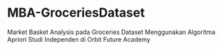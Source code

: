 # MBA-GroceriesDataset
Market Basket Analysis pada Groceries Dataset Menggunakan Algoritma Apriori Studi Independen di Orbit Future Academy

